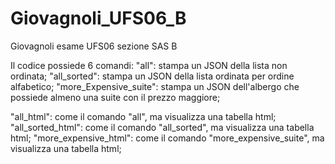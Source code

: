 # Giovagnoli_UFS06_B
Giovagnoli esame UFS06 sezione SAS B

Il codice possiede 6 comandi:
"all": stampa un JSON della lista non ordinata;
"all_sorted": stampa un JSON della lista ordinata per ordine alfabetico;
"more_Expensive_suite": stampa un JSON dell'albergo che possiede almeno una suite con il prezzo maggiore;

"all_html": come il comando "all", ma visualizza una tabella html;
"all_sorted_html": come il comando "all_sorted", ma visualizza una tabella html;
"more_expensive_html": come il comando "more_expensive_suite", ma visualizza una tabella html;
